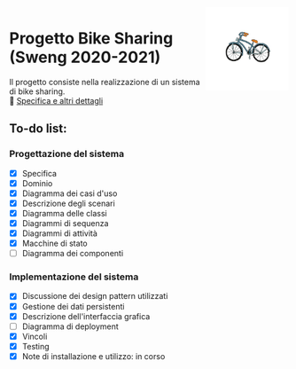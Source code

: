 <img src="progetto/images/logos/logo2.png" width="150" height="150" align="right" />

# Progetto Bike Sharing (Sweng 2020-2021)
Il progetto consiste nella realizzazione di un sistema di bike sharing. \
🦄 [Specifica e altri dettagli](https://ericcobeneins.ariel.ctu.unimi.it/v5/frm3/ThreadList.aspx?fc=btKwoa2oc6qdQ1iiqMKQ8LZhtkAeZ1qVnvtKiskufZmRIJfVIONzsS9zS0H9PVnO&roomid=202765)
## To-do list:

### Progettazione del sistema

- [x] Specifica
- [x] Dominio
- [x] Diagramma dei casi d'uso
- [x] Descrizione degli scenari
- [x] Diagramma delle classi
- [x] Diagrammi di sequenza
- [x] Diagrammi di attività
- [x] Macchine di stato
- [ ] Diagramma dei componenti

### Implementazione del sistema

- [x] Discussione dei design pattern utilizzati
- [x] Gestione dei dati persistenti
- [x] Descrizione dell'interfaccia grafica
- [ ] Diagramma di deployment
- [x] Vincoli
- [x] Testing
- [x] Note di installazione e utilizzo: in corso
